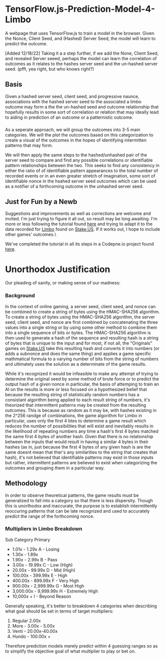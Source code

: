 # TensorFlow.js-Prediction-Model-4-Limbo
A webpage that uses TensorFlow.js to train a model in the browser. Given the Nonce, Client Seed, and (Hashed) Server Seed, the model will learn to predict the outcome.

[Added 12/18/22] Taking it a a step further, if we add the None, Client Seed, and revealed Server seeed, perhaps the model can learn the correlation of outcomes as it relates to the hashes server seed and the un-hashed server seed. (pfft, yea right, but who knows right?)

## Basis
Given a hashed server seed, client seed, and progressive naunce, associations with the hashed server seed to the associated a limbo outcome may form a the the un-hashed seed and outcome relationship that hopefully results in some sort of correlation or relation that may ideally lead to aiding in prediction of an outcome or a patternistic outcome.

###
As a seperate approach, we will group the outcomes into 3-5 main categories. We will the plot the outcomes based on this categorization to create a visual of the outcomes in the hopes of identifying intermitten patterns that may form.

We will then apply the same steps to the hashed/unhashed pair of the server seed to compare and find any possible correlations or identifiable pattern relationships betewen the two. This seeks to find any consistency in either the ratio of of identifiable pattern appearances to the total number of recorded events or in an even greater stretch of imagination, some sort of identifiable nonce in the hsahed server seed outcomes which can be used as a notifier of a forthcoming outcome in the unhashed server seed.

## Just for Fun by a Newb
Suggestions and improvements as well as corrections are welcome and invited. I'm just trying to figure it all out, so result may be long awaiting. I'm more or less following the tutorial found [here](https://codelabs.developers.google.com/codelabs/tfjs-training-regression#0) and trying to adapt it to the data recorded for [Limbo](https://stake.us/casino/games/limbo/?c=Github) found on [Stake.US](https://stake.us/?c=Github). If it works out, I hope to include other games' outcomes.\

We've completed the tutorial in all its steps in a Codepne.io project found [here](https://codepen.io/nucleare/pen/bGjGeLY).


# Unorthodox Justification
Our pleading of sanity, or making sense of our madness:

### Background

In the context of online gaming, a server seed, client seed, and nonce can be combined to create a string of bytes using the HMAC-SHA256 algorithm. To create a string of bytes using the HMAC-SHA256 algorithm, the server seed, client seed, and nonce are first combined by concatenating the three values into a single string or by using some other method to combine them into a single sequence of bits or bytes. The HMAC-SHA256 algorithm is then used to generate a hash of the sequence and resulting hash is a string of bytes that is unique to the input and for most, if not all, the "Originals" games on [Stake.US](https://stake.us/?c=Github) take this resulting hash and converts it into numbers (or adds a subnonce and does the same thing) and applies a game specific mathmatical formula to a varying number of bits from the string of numbers and ultimately uses the solution as a determinate of the game results.

While it's recognized it would be infeasible to make any attempt of trying to determine the original seed by some method of brute force or to predict the output hash of a given nonce in particular, the basis of attemping to train an AI on the results is more or less focused on a hypothesized belief that because the resulting string of statistically random numbers has a consistant algorithm being applied to each result string of numbers, it's theorized that intermittent patterns may be created from the resulting outcomes. This is because as random as it may be, with hashes existing in the 2^256 randge of combinations, the game algorithm for Limbo in particular, uses only the first 4 btes to determine a game result which reduces the number of possibilities that will exist and inevitably results in the likelihood of repeating numbers any time a hash's first 4 bytes matched the same first 4 bytes of another hash. 
Given that there is no relationship between the inputs that would result in having a similar 4 bytes in their hashes (as in, just because the first 4 bytes of any given hash is are the same doesnt mean that ther's any similarities to the string that creates that hash), it's not believed that identifiable patterns may exist in those inputs but rather, intermittent patterns are believed to exist when categorizing the outcomes and grouping them in a particular way.

## Methodology
In order to observe theoretical patterns, the game results must be generalized to fall into a category so that there is less dispersity. Though this is unorthodox and inaccurate, the purpose is to establish intermittently reoccuring patterns that can be late recognized and used to accurately predict the range of the forthcoming nonce.

### Multipliers in Limbo Breakdown
 
 Sub Category             Primary
 - 1.01x - 1.29x          A - Losing
 - 1.30x - 1.89x
 - 1.90x - 2.99x          B - Pass
 - 3.00x - 19.99x         C - Low (High)
 - 20.00x - 99.99x        D - Mid (High)
 - 100.00x - 399.99x      E - High
 - 400.00x - 899.99x      F - Very High
 - 900.00x - 2,999.99x    G - Most High
 - 3,000.00x - 9,999.99x  H - Extremely High
 - 10,000x +              I - Beyond Reason

Generally speaking, it's better to breakdown 4 categories when describing what goal should be set in terms of target multipliers:
1. Regular 2.00x
2. More - 3.00x - 5.00x
3. Venti - 20.00x-40.00x
4. Hundo - 100.00x +

Therefore prediction models merely predict within 4 guessing ranges so as to simplify the objective goal of what multiplier to play or bet on.
